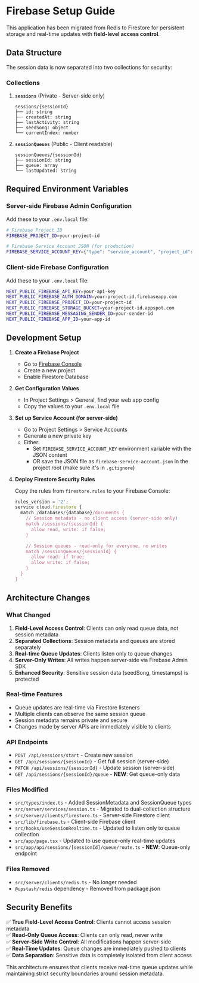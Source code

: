 # Firebase Setup Guide

This application has been migrated from Redis to Firestore for persistent storage and real-time updates with **field-level access control**.

## Data Structure

The session data is now separated into two collections for security:

### Collections

1. **`sessions`** (Private - Server-side only)

   ```
   sessions/{sessionId}
   ├── id: string
   ├── createdAt: string
   ├── lastActivity: string
   ├── seedSong: object
   └── currentIndex: number
   ```

2. **`sessionQueues`** (Public - Client readable)
   ```
   sessionQueues/{sessionId}
   ├── sessionId: string
   ├── queue: array
   └── lastUpdated: string
   ```

## Required Environment Variables

### Server-side Firebase Admin Configuration

Add these to your `.env.local` file:

```bash
# Firebase Project ID
FIREBASE_PROJECT_ID=your-project-id

# Firebase Service Account JSON (for production)
FIREBASE_SERVICE_ACCOUNT_KEY={"type": "service_account", "project_id": "your-project-id", ...}
```

### Client-side Firebase Configuration

Add these to your `.env.local` file:

```bash
NEXT_PUBLIC_FIREBASE_API_KEY=your-api-key
NEXT_PUBLIC_FIREBASE_AUTH_DOMAIN=your-project-id.firebaseapp.com
NEXT_PUBLIC_FIREBASE_PROJECT_ID=your-project-id
NEXT_PUBLIC_FIREBASE_STORAGE_BUCKET=your-project-id.appspot.com
NEXT_PUBLIC_FIREBASE_MESSAGING_SENDER_ID=your-sender-id
NEXT_PUBLIC_FIREBASE_APP_ID=your-app-id
```

## Development Setup

1. **Create a Firebase Project**

   - Go to [Firebase Console](https://console.firebase.google.com/)
   - Create a new project
   - Enable Firestore Database

2. **Get Configuration Values**

   - In Project Settings > General, find your web app config
   - Copy the values to your `.env.local` file

3. **Set up Service Account (for server-side)**

   - Go to Project Settings > Service Accounts
   - Generate a new private key
   - Either:
     - Set `FIREBASE_SERVICE_ACCOUNT_KEY` environment variable with the JSON content
     - OR save the JSON file as `firebase-service-account.json` in the project root (make sure it's in `.gitignore`)

4. **Deploy Firestore Security Rules**

   Copy the rules from `firestore.rules` to your Firebase Console:

   ```javascript
   rules_version = '2';
   service cloud.firestore {
     match /databases/{database}/documents {
       // Session metadata - no client access (server-side only)
       match /sessions/{sessionId} {
         allow read, write: if false;
       }

       // Session queues - read-only for everyone, no writes
       match /sessionQueues/{sessionId} {
         allow read: if true;
         allow write: if false;
       }
     }
   }
   ```

## Architecture Changes

### What Changed

1. **Field-Level Access Control**: Clients can only read queue data, not session metadata
2. **Separated Collections**: Session metadata and queues are stored separately
3. **Real-time Queue Updates**: Clients listen only to queue changes
4. **Server-Only Writes**: All writes happen server-side via Firebase Admin SDK
5. **Enhanced Security**: Sensitive session data (seedSong, timestamps) is protected

### Real-time Features

- Queue updates are real-time via Firestore listeners
- Multiple clients can observe the same session queue
- Session metadata remains private and secure
- Changes made by server APIs are immediately visible to clients

### API Endpoints

- `POST /api/sessions/start` - Create new session
- `GET /api/sessions/{sessionId}` - Get full session (server-side)
- `PATCH /api/sessions/{sessionId}` - Update session (server-side)
- `GET /api/sessions/{sessionId}/queue` - **NEW**: Get queue-only data

### Files Modified

- `src/types/index.ts` - Added SessionMetadata and SessionQueue types
- `src/server/services/session.ts` - Migrated to dual-collection structure
- `src/server/clients/firestore.ts` - Server-side Firestore client
- `src/lib/firebase.ts` - Client-side Firebase client
- `src/hooks/useSessionRealtime.ts` - Updated to listen only to queue collection
- `src/app/page.tsx` - Updated to use queue-only real-time updates
- `src/app/api/sessions/[sessionId]/queue/route.ts` - **NEW**: Queue-only endpoint

### Files Removed

- `src/server/clients/redis.ts` - No longer needed
- `@upstash/redis` dependency - Removed from package.json

## Security Benefits

✅ **True Field-Level Access Control**: Clients cannot access session metadata  
✅ **Read-Only Queue Access**: Clients can only read, never write  
✅ **Server-Side Write Control**: All modifications happen server-side  
✅ **Real-Time Updates**: Queue changes are immediately pushed to clients  
✅ **Data Separation**: Sensitive data is completely isolated from client access

This architecture ensures that clients receive real-time queue updates while maintaining strict security boundaries around session metadata.
